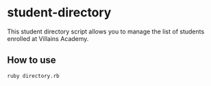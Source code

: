 # student-directory #

This student directory script allows you to manage the list of students enrolled at
Villains Academy.

## How to use ##

``` shell
ruby directory.rb
```    
